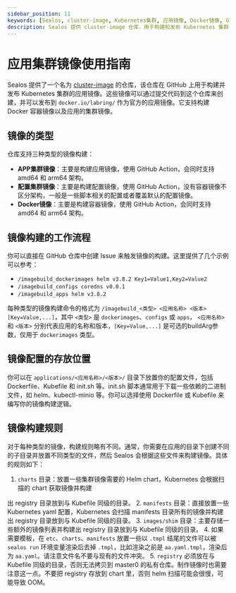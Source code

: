 ```yaml
---
sidebar_position: 11
keywords: [Sealos, cluster-image, Kubernetes集群, 应用镜像, Docker镜像, GitHub Action, 镜像构建, Helm chart, Kubernetes yaml, 镜像配置]
description: Sealos 提供 cluster-image 仓库，用于构建和发布 Kubernetes 集群的应用镜像，支持 Docker 和应用集群镜像构建，使用 GitHub Action。
---
```


# 应用集群镜像使用指南

Sealos 提供了一个名为 [cluster-image](https://github.com/labring-actions/cluster-image) 的仓库，该仓库在 GitHub 上用于构建并发布 Kubernetes 集群的应用镜像。这些镜像可以通过提交代码到这个仓库来创建，并可以发布到 `docker.io/labring/` 作为官方的应用镜像。它支持构建 Docker 容器镜像以及应用的集群镜像。

## 镜像的类型

仓库支持三种类型的镜像构建：

- **APP集群镜像**：主要是构建应用镜像，使用 GitHub Action，会同时支持 amd64 和 arm64 架构。
- **配置集群镜像**：主要是构建配置镜像，使用 GitHub Action，没有容器镜像不区分架构，一般是一些脚本相关的配置或者覆盖默认的配置镜像。
- **Docker镜像**：主要是构建容器镜像，使用 GitHub Action，会同时支持 amd64 和 arm64 架构。

## 镜像构建的工作流程

你可以直接在 GitHub 仓库中创建 Issue 来触发镜像的构建。这里提供了几个示例可以参考：

- `/imagebuild_dockerimages helm v3.8.2 Key1=Value1,Key2=Value2`
- `/imagebuild_configs coredns v0.0.1`
- `/imagebuild_apps helm v3.8.2`

每种类型的镜像构建命令的格式为 `/imagebuild_<类型> <应用名称> <版本> [Key=Value,...]`，其中 `<类型>` 是 `dockerimages`、`configs` 或 `apps`， `<应用名称>` 和 `<版本>` 分别代表应用的名称和版本，`[Key=Value,...]` 是可选的buildArg参数，仅用于 `dockerimages` 类型。

## 镜像配置的存放位置

你可以在 `applications/<应用名称>/<版本>/` 目录下放置你的配置文件，包括 Dockerfile、Kubefile 和 init.sh 等。init.sh 脚本通常用于下载一些依赖的二进制文件，如 helm、kubectl-minio 等。你可以选择使用 Dockerfile 或 Kubefile 来编写你的镜像构建逻辑。

## 镜像构建规则

对于每种类型的镜像，构建规则略有不同。通常，你需要在应用的目录下创建不同的子目录并放置不同类型的文件，然后 Sealos 会根据这些文件来构建镜像。具体的规则如下：

1. `charts` 目录：放置一些集群镜像需要的 Helm chart，Kubernetes 会根据扫描的 chart 获取镜像并构建

出 registry 目录放到与 Kubefile 同级的目录。
2. `manifests` 目录：直接放置一些 Kubernetes yaml 配置，Kubernetes 会扫描 manifests 目录所有的镜像并构建出 registry 目录放到与 Kubefile 同级的目录。
3. `images/shim` 目录：主要存储一些额外的镜像列表并构建出 registry 目录放到与 Kubefile 同级的目录。
4. 如果需要模板，在 `etc`、`charts`、`manifests` 放置一些以 `.tmpl` 结尾的文件可以被 `sealos run` 环境变量渲染后去掉 `.tmpl`，比如渲染之前是 `aa.yaml.tmpl`，渲染后为 `aa.yaml`。请注意文件名不要与现有的文件冲突。
5. `registry` 必须放在与 Kubefile 同级的目录，否则无法拷贝到 master0 的私有仓库。制作镜像时也需要注意这一点。不要把 registry 存放到 chart 里，否则 helm 扫描可能会很慢，可能导致 OOM。 
